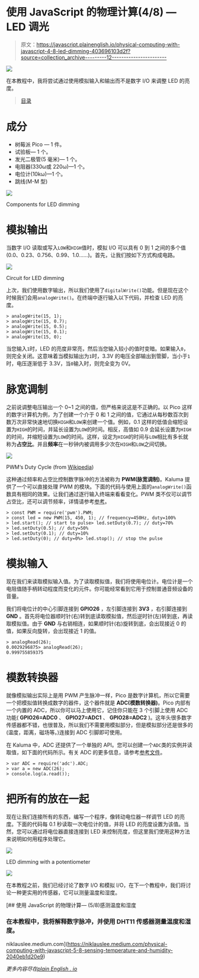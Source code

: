 # 使用 JavaScript 的物理计算(4/8) — LED 调光

> 原文：<https://javascript.plainenglish.io/physical-computing-with-javascript-4-8-led-dimming-403696103d2f?source=collection_archive---------12----------------------->

![](img/4c135d499066c60fee5562cf52a63ba3.png)

在本教程中，我将尝试通过使用模拟输入和输出而不是数字 I/O 来调整 LED 的亮度。

> [目录](https://niklauslee.medium.com/physical-computing-with-javascript-table-of-contents-69c38fd74e61)

# 成分

*   树莓派 Pico — 1 件。
*   试验板— 1 个。
*   发光二极管(5 毫米)— 1 个。
*   电阻器(330ω或 220ω)—1 个。
*   电位计(10kω)—1 个。
*   跳线(M-M 型)

![](img/3a6ad2e86377fd4125abe6408acc5209.png)

Components for LED dimming

# 模拟输出

当数字 I/O 读取或写入`LOW`和`HIGH`值时，模拟 I/O 可以具有 0 到 1 之间的多个值(0.0、0.23、0.756、0.99、1.0……)。首先，让我们按如下方式构成电路。

![](img/94750c59c78e4c83e5503b0bbdc4deb5.png)

Circuit for LED dimming

上次，我们使用数字输出，所以我们使用了`digitalWrite()`功能。但是现在这个时候我们会用`analogWrite()`。在终端中逐行输入以下代码，并检查 LED 的亮度。

```
> analogWrite(15, 1);
> analogWrite(15, 0.7);
> analogWrite(15, 0.5);
> analogWrite(15, 0.1);
> analogWrite(15, 0);
```

当您输入`1`时，LED 的亮度非常亮，然后当您输入较小的值时变暗。如果输入`0`，则完全关闭。这意味着当模拟输出为`1`时，3.3V 的电压全部输出到管脚，当小于`1`时，电压逐渐低于 3.3V，当`0`输入时，则完全变为 0V。

# 脉宽调制

之前说调整电压输出一个 0~1 之间的值，但严格来说这是不正确的。以 Pico 这样的数字计算机为例，为了创建一个介于 0 和 1 之间的值，它通过从每秒数百次到数万次非常快速地切换`HIGH`和`LOW`来创建一个值。例如，0.1 这样的低值会缩短设置为`HIGH`的时间，并延长设置为`LOW`的时间。相反，高值如 0.9 会延长设置为`HIGH`的时间，并缩短设置为`LOW`的时间。这样，设定为`HIGH`的时间与`LOW`相比有多长就称为**占空比**。并且**频率**在一秒钟内被调用多少次在`HIGH`和`LOW`之间切换。

![](img/fa44857dfb5c4066112689930d8c8ec8.png)

PWM‘s Duty Cycle (from [Wikipedia](https://ko.wikipedia.org/wiki/%ED%8E%84%EC%8A%A4_%ED%8F%AD_%EB%B3%80%EC%A1%B0))

这种通过频率和占空比控制数字脉冲的方法被称为 **PWM(脉宽调制)**。Kaluma 提供了一个可以直接处理 PWM 的模块。下面的代码与使用上面的`analogWrite()`函数具有相同的效果。让我们通过逐行输入终端来看看变化。PWM 类不仅可以调节占空比，还可以调节频率，详情请参考[参考](https://kalumajs.org/docs/api/pwm/)。

```
> const PWM = require('pwm').PWM;
> const led = new PWM(15, 450, 1); // frequency=450Hz, duty=100%
> led.start(); // start to pulse> led.setDuty(0.7); // duty=70%
> led.setDuty(0.5); // duty=50%
> led.setDuty(0.1); // duty=10%
> led.setDuty(0); // duty=0%> led.stop(); // stop the pulse
```

# 模拟输入

现在我们来读取模拟输入值。为了读取模拟值，我们将使用电位计。电位计是一个电阻值随手柄转动程度而变化的元件。你可能经常看到它用于控制普通音频设备的音量。

我们将电位计的中心引脚连接到 **GPIO26** ，左引脚连接到 **3V3** ，右引脚连接到 **GND** 。首先将电位器顺时针(右)转到底读取模拟值，然后逆时针(左)转到底，再读取模拟值。由于 **GND** 与右销相连，如果顺时针(右)旋转到底，会出现接近 0 的值，如果反向旋转，会出现接近 1 的值。

```
> analogRead(26);
0.0029296875> analogRead(26);
0.999755859375
```

# 模数转换器

就像模拟输出实际上是用 PWM 产生脉冲一样，Pico 是数字计算机，所以它需要一个把模拟值转换成数字的器件，这个器件就是 **ADC(模数转换器)**。Pico 内部有一个内置的 ADC，所以你可以马上使用它，记住你只能在 3 个引脚上使用 ADC 功能( **GPIO26=ADC0** 、 **GPIO27=ADC1** 、 **GPIO28=ADC2** )。这年头很多数字传感器都不错，也很普及，所以我们不需要用模拟部分，但是模拟部分还是很多的(温度，距离，磁场等。)连接到 ADC 引脚即可使用。

在 Kaluma 中，ADC 还提供了一个单独的 API。您可以创建一个`ADC`类的实例并读取值，如下面的代码所示。有关 ADC 的更多信息，请参考[参考文件](https://kalumajs.org/docs/api/adc/)。

```
> var ADC = require('adc').ADC;
> var a = new ADC(26);
> console.log(a.read());
```

# 把所有的放在一起

现在让我们连接所有的东西，编写一个程序，像转动电位器一样调节 LED 的亮度。下面的代码每 0.1 秒读取一次电位计的值，并将 LED 的亮度设置为该值。当然，您可以通过将电位器直接连接到 LED 来控制亮度，但这里我们使用这种方法来说明如何用程序处理它。

![](img/e9afd82d0760b148bf6d05e809f36ba8.png)

LED dimming with a potentiometer

![](img/ad04cb2c7441a735c2da83550e572f60.png)

在本教程之前，我们已经讨论了数字 I/O 和模拟 I/O，在下一个教程中，我们将讨论一种更实用的传感器，它可以测量温度和湿度。

[](https://niklauslee.medium.com/physical-computing-with-javascript-5-8-sensing-temperature-and-humidity-2040eb1d20e9) [## 使用 JavaScript 的物理计算— (5/8)感测温度和湿度

### 在本教程中，我将解释数字脉冲，并使用 DHT11 传感器测量温度和湿度。

niklauslee.medium.com](https://niklauslee.medium.com/physical-computing-with-javascript-5-8-sensing-temperature-and-humidity-2040eb1d20e9) 

*更多内容尽在*[*plain English . io*](http://plainenglish.io/)